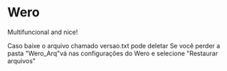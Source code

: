 # Wero
Multifuncional and nice!

Caso baixe o arquivo chamado versao.txt pode deletar
Se você perder a pasta "Wero_Arq"vá nas configurações do Wero e selecione "Restaurar arquivos"
